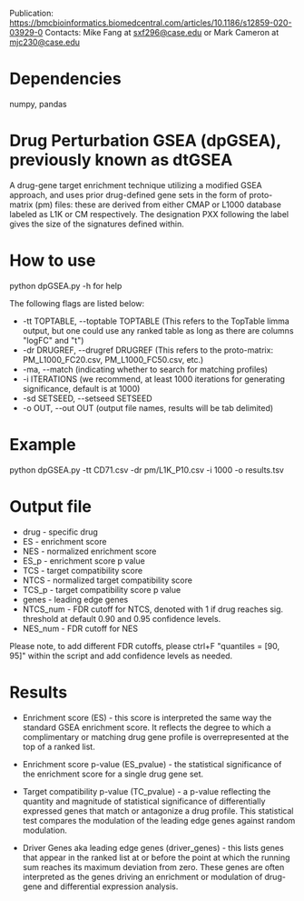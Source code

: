 Publication: https://bmcbioinformatics.biomedcentral.com/articles/10.1186/s12859-020-03929-0
Contacts: Mike Fang at sxf296@case.edu or Mark Cameron at mjc230@case.edu

# Dependencies

numpy, pandas

# Drug Perturbation GSEA (dpGSEA), previously known as dtGSEA

A drug-gene target enrichment technique utilizing a modified GSEA approach, and uses prior drug-defined gene sets in the form of proto-matrix (pm) files: these are derived from either CMAP or L1000 database labeled as L1K or CM respectively. The designation PXX following the label gives the size of the signatures defined within.

# How to use

python dpGSEA.py -h for help

The following flags are listed below:

* -tt TOPTABLE, --toptable TOPTABLE (This refers to the TopTable limma output, but one could use any ranked table as long as there are columns "logFC" and "t")
* -dr DRUGREF, --drugref DRUGREF (This refers to the proto-matrix: PM_L1000_FC20.csv, PM_L1000_FC50.csv, etc.)
* -ma, --match (indicating whether to search for matching profiles)
* -i ITERATIONS (we recommend, at least 1000 iterations for generating significance, default is at 1000)
* -sd SETSEED, --setseed SETSEED
* -o OUT, --out OUT (output file names, results will be tab delimited)

# Example

python dpGSEA.py -tt CD71.csv -dr pm/L1K_P10.csv -i 1000 -o results.tsv

# Output file

* drug - specific drug
* ES - enrichment score
* NES - normalized enrichment score
* ES_p - enrichment score p value
* TCS - target compatibility score
* NTCS - normalized target compatibility score
* TCS_p - target compatibility score p value
* genes - leading edge genes
* NTCS_num - FDR cutoff for NTCS, denoted with 1 if drug reaches sig. threshold at default 0.90 and 0.95 confidence levels.
* NES_num - FDR cutoff for NES

Please note, to add different FDR cutoffs, please ctrl+F "quantiles = [90, 95]" within the script and add confidence levels as needed.

# Results

* Enrichment score (ES) - this score is interpreted the same way the standard GSEA enrichment score. It reflects the degree to which a complimentary or matching drug gene profile is overrepresented at the top of a ranked list.

* Enrichment score p-value (ES_pvalue) - the statistical significance of the enrichment score for a single drug gene set.

* Target compatibility p-value (TC_pvalue) - a p-value reflecting the quantity and magnitude of statistical significance of differentially expressed genes that match or antagonize a drug profile. This statistical test compares the modulation of the leading edge genes against random modulation.

* Driver Genes aka leading edge genes (driver_genes) - this lists genes that appear in the ranked list at or before the point at which the running sum reaches its maximum deviation from zero. These genes are often interpreted as the genes driving an enrichment or modulation of drug-gene and differential expression analysis.
